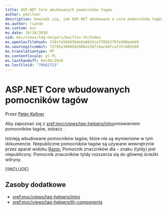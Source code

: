 ```yaml
---
title: ASP.NET Core wbudowanych pomocników tagów
author: pkellner
description: Dowiedz się, jak ASP.NET wbudowane w core pomocników tagów zwiększa produktywność.
ms.author: riande
ms.custom: mvc
ms.date: 10/10/2018
uid: mvc/views/tag-helpers/builtin-th/Index
ms.openlocfilehash: f19cfa5b843bde8a8633ce778562707e566bebb9
ms.sourcegitcommit: 72792e349458190b4158fcbacb87caf3fc605268
ms.translationtype: MT
ms.contentlocale: pl-PL
ms.lasthandoff: 04/06/2020
ms.locfileid: "78662723"
---
```

# <a name="aspnet-core-built-in-tag-helpers"></a>ASP.NET Core wbudowanych pomocników tagów

Przez [Peter Kellner](https://peterkellner.net)

Aby zapoznać się z <xref:mvc/views/tag-helpers/intro>omówieniem pomocników tagów, zobacz .

Istnieją wbudowane pomocników tagów, które nie są wymienione w tym dokumencie. Niepubliczne pomocników tagów są używane wewnętrznie przez aparat widoku [Razor.](xref:mvc/views/razor) Pomocnik znaczników dla `~` znaku (tyldy) jest niepubliczny. Pomocnik znaczników tyldy rozszerza się do głównej ścieżki witryny.

[!INCLUDE[](~/includes/built-in-TH.md)]

## <a name="additional-resources"></a>Zasoby dodatkowe

* <xref:mvc/views/tag-helpers/intro>
* <xref:mvc/views/tag-helpers/th-components>
